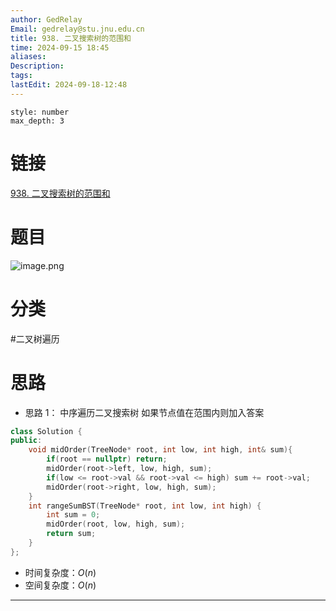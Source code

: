 ```yaml
---
author: GedRelay
Email: gedrelay@stu.jnu.edu.cn
title: 938. 二叉搜索树的范围和
time: 2024-09-15 18:45
aliases: 
Description: 
tags: 
lastEdit: 2024-09-18-12:48
---
```


```toc
style: number
max_depth: 3
```

# 链接
[938. 二叉搜索树的范围和](https://leetcode.cn/problems/range-sum-of-bst/) 

# 题目
![image.png](https://ged-pic-bed.oss-cn-guangzhou.aliyuncs.com/img/202409151845921.png)


# 分类
#二叉树遍历 

# 思路
- 思路 1：
中序遍历二叉搜索树
如果节点值在范围内则加入答案


```cpp
class Solution {
public:
    void midOrder(TreeNode* root, int low, int high, int& sum){
        if(root == nullptr) return;
        midOrder(root->left, low, high, sum);
        if(low <= root->val && root->val <= high) sum += root->val;
        midOrder(root->right, low, high, sum);
    }
    int rangeSumBST(TreeNode* root, int low, int high) {
        int sum = 0;
        midOrder(root, low, high, sum);
        return sum;
    }
};
```


- 时间复杂度：${O\left( n \right)  }$ 
- 空间复杂度：${O\left( n \right)  }$ 


---

